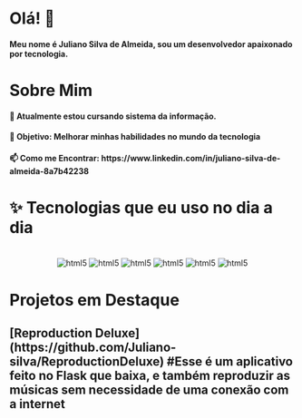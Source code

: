 <h1>Olá! 👋</h1>
<h4>Meu nome é Juliano Silva de Almeida, sou um desenvolvedor apaixonado por tecnologia. </h4>

<h1>Sobre Mim</h1>
<h4>🌱 Atualmente estou cursando sistema da informação.</>
<h4>🎯 Objetivo: Melhorar minhas habilidades no mundo da tecnologia</h4>
<h4>📫 Como me Encontrar: https://www.linkedin.com/in/juliano-silva-de-almeida-8a7b42238</h4>


<h1>✨ Tecnologias que eu uso no dia a dia </h1>
<div style="display:inline_block" align="center"><br/>
<img align="center" alt="html5" src="https://img.shields.io/badge/JavaScript-323330?style=for-the-badge&logo=javascript&logoColor=F7DF1E"/>
<img align="center" alt="html5" src="https://img.shields.io/badge/HTML5-E34F26?style=for-the-badge&logo=html5&logoColor=white"/>
<img align="center" alt="html5" src="https://img.shields.io/badge/CSS3-1572B6?style=for-the-badge&logo=css3&logoColor=white"/>
<img align="center" alt="html5" src="https://img.shields.io/badge/Python-14354C?style=for-the-badge&logo=python&logoColor=white"/>
<img align="center" alt="html5" src="https://img.shields.io/badge/C-00599C?style=for-the-badge&logo=c&logoColor=white"/>
<img align="center" alt="html5" src="https://img.shields.io/badge/React-20232A?style=for-the-badge&logo=react&logoColor=61DAFB"/>
</div>

<h1>Projetos em Destaque </h1>
<h2>[Reproduction Deluxe](https://github.com/Juliano-silva/ReproductionDeluxe) #Esse é um aplicativo feito no Flask que baixa, e também reproduzir as músicas sem necessidade de uma conexão com a internet</h2>
